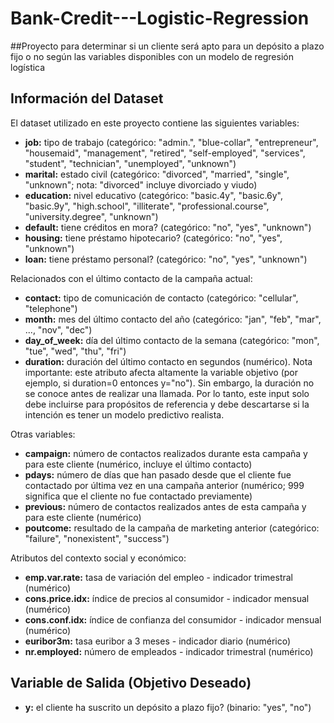 # Bank-Credit---Logistic-Regression
##Proyecto para determinar si un cliente será apto para un depósito a plazo fijo o no según las variables disponibles con un modelo de regresión logística

## Información del Dataset
El dataset utilizado en este proyecto contiene las siguientes variables:

- **job:** tipo de trabajo (categórico: "admin.", "blue-collar", "entrepreneur", "housemaid", "management", "retired", "self-employed", "services", "student", "technician", "unemployed", "unknown")
- **marital:** estado civil (categórico: "divorced", "married", "single", "unknown"; nota: "divorced" incluye divorciado y viudo)
- **education:** nivel educativo (categórico: "basic.4y", "basic.6y", "basic.9y", "high.school", "illiterate", "professional.course", "university.degree", "unknown")
- **default:** tiene créditos en mora? (categórico: "no", "yes", "unknown")
- **housing:** tiene préstamo hipotecario? (categórico: "no", "yes", "unknown")
- **loan:** tiene préstamo personal? (categórico: "no", "yes", "unknown")

Relacionados con el último contacto de la campaña actual:

- **contact:** tipo de comunicación de contacto (categórico: "cellular", "telephone")
- **month:** mes del último contacto del año (categórico: "jan", "feb", "mar", ..., "nov", "dec")
- **day_of_week:** día del último contacto de la semana (categórico: "mon", "tue", "wed", "thu", "fri")
- **duration:** duración del último contacto en segundos (numérico). Nota importante: este atributo afecta altamente la variable objetivo (por ejemplo, si duration=0 entonces y="no"). Sin embargo, la duración no se conoce antes de realizar una llamada. Por lo tanto, este input solo debe incluirse para propósitos de referencia y debe descartarse si la intención es tener un modelo predictivo realista.

Otras variables:

- **campaign:** número de contactos realizados durante esta campaña y para este cliente (numérico, incluye el último contacto)
- **pdays:** número de días que han pasado desde que el cliente fue contactado por última vez en una campaña anterior (numérico; 999 significa que el cliente no fue contactado previamente)
- **previous:** número de contactos realizados antes de esta campaña y para este cliente (numérico)
- **poutcome:** resultado de la campaña de marketing anterior (categórico: "failure", "nonexistent", "success")

Atributos del contexto social y económico:

- **emp.var.rate:** tasa de variación del empleo - indicador trimestral (numérico)
- **cons.price.idx:** índice de precios al consumidor - indicador mensual (numérico)
- **cons.conf.idx:** índice de confianza del consumidor - indicador mensual (numérico)
- **euribor3m:** tasa euribor a 3 meses - indicador diario (numérico)
- **nr.employed:** número de empleados - indicador trimestral (numérico)

## Variable de Salida (Objetivo Deseado)
- **y:** el cliente ha suscrito un depósito a plazo fijo? (binario: "yes", "no")
